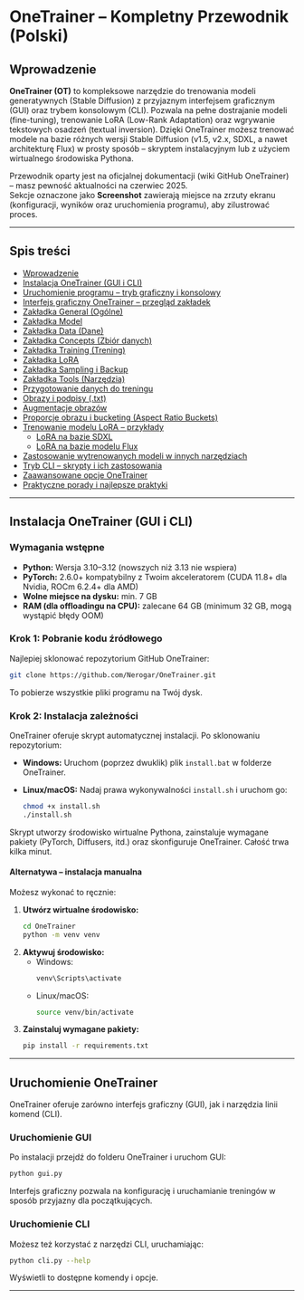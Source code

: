 # OneTrainer – Kompletny Przewodnik (Polski)

## Wprowadzenie

**OneTrainer (OT)** to kompleksowe narzędzie do trenowania modeli generatywnych (Stable Diffusion) z przyjaznym interfejsem graficznym (GUI) oraz trybem konsolowym (CLI). Pozwala na pełne dostrajanie modeli (fine-tuning), trenowanie LoRA (Low-Rank Adaptation) oraz wgrywanie tekstowych osadzeń (textual inversion). Dzięki OneTrainer możesz trenować modele na bazie różnych wersji Stable Diffusion (v1.5, v2.x, SDXL, a nawet architekturę Flux) w prosty sposób – skryptem instalacyjnym lub z użyciem wirtualnego środowiska Pythona.

Przewodnik oparty jest na oficjalnej dokumentacji (wiki GitHub OneTrainer) – masz pewność aktualności na czerwiec 2025.  
Sekcje oznaczone jako **Screenshot** zawierają miejsce na zrzuty ekranu (konfiguracji, wyników oraz uruchomienia programu), aby zilustrować proces.

---

## Spis treści

- [Wprowadzenie](#wprowadzenie)
- [Instalacja OneTrainer (GUI i CLI)](#instalacja-onetrainer-gui-i-cli)
- [Uruchomienie programu – tryb graficzny i konsolowy](#uruchomienie-programu--tryb-graficzny-i-konsolowy)
- [Interfejs graficzny OneTrainer – przegląd zakładek](#interfejs-graficzny-onetrainer--przegląd-zakładek)
- [Zakładka General (Ogólne)](#zakładka-general-ogólne)
- [Zakładka Model](#zakładka-model)
- [Zakładka Data (Dane)](#zakładka-data-dane)
- [Zakładka Concepts (Zbiór danych)](#zakładka-concepts-zbiór-danych)
- [Zakładka Training (Trening)](#zakładka-training-trening)
- [Zakładka LoRA](#zakładka-lora)
- [Zakładka Sampling i Backup](#zakładka-sampling-i-backup)
- [Zakładka Tools (Narzędzia)](#zakładka-tools-narzędzia)
- [Przygotowanie danych do treningu](#przygotowanie-danych-do-treningu)
- [Obrazy i podpisy (.txt)](#obrazy-i-podpisy-txt)
- [Augmentacje obrazów](#augmentacje-obrazów)
- [Proporcje obrazu i bucketing (Aspect Ratio Buckets)](#proporcje-obrazu-i-bucketing-aspect-ratio-buckets)
- [Trenowanie modelu LoRA – przykłady](#trenowanie-modelu-lora--przykłady)
  - [LoRA na bazie SDXL](#lora-na-bazie-sdxl)
  - [LoRA na bazie modelu Flux](#lora-na-bazie-modelu-flux)
- [Zastosowanie wytrenowanych modeli w innych narzędziach](#zastosowanie-wytrenowanych-modeli-w-innych-narzędziach)
- [Tryb CLI – skrypty i ich zastosowania](#tryb-cli--skrypty-i-ich-zastosowania)
- [Zaawansowane opcje OneTrainer](#zaawansowane-opcje-onetrainer)
- [Praktyczne porady i najlepsze praktyki](#praktyczne-porady-i-najlepsze-praktyki)

---

## Instalacja OneTrainer (GUI i CLI)

### Wymagania wstępne

- **Python:** Wersja 3.10–3.12 (nowszych niż 3.13 nie wspiera)
- **PyTorch:** 2.6.0+ kompatybilny z Twoim akceleratorem (CUDA 11.8+ dla Nvidia, ROCm 6.2.4+ dla AMD)
- **Wolne miejsce na dysku:** min. 7 GB
- **RAM (dla offloadingu na CPU):** zalecane 64 GB (minimum 32 GB, mogą wystąpić błędy OOM)

### Krok 1: Pobranie kodu źródłowego

Najlepiej sklonować repozytorium GitHub OneTrainer:

```bash
git clone https://github.com/Nerogar/OneTrainer.git
 ```

To pobierze wszystkie pliki programu na Twój dysk.

### Krok 2: Instalacja zależności

OneTrainer oferuje skrypt automatycznej instalacji. Po sklonowaniu repozytorium:

- **Windows:** Uruchom (poprzez dwuklik) plik `install.bat` w folderze OneTrainer.
- **Linux/macOS:** Nadaj prawa wykonywalności `install.sh` i uruchom go:

    ```bash
    chmod +x install.sh
    ./install.sh
    ```

Skrypt utworzy środowisko wirtualne Pythona, zainstaluje wymagane pakiety (PyTorch, Diffusers, itd.) oraz skonfiguruje OneTrainer. Całość trwa kilka minut.

#### Alternatywa – instalacja manualna

Możesz wykonać to ręcznie:

1. **Utwórz wirtualne środowisko:**
    ```bash
    cd OneTrainer
    python -m venv venv
    ```
2. **Aktywuj środowisko:**
    - Windows:
        ```bash
        venv\Scripts\activate
        ```
    - Linux/macOS:
        ```bash
        source venv/bin/activate
        ```
3. **Zainstaluj wymagane pakiety:**
    ```bash
    pip install -r requirements.txt
    ```

---

## Uruchomienie OneTrainer

OneTrainer oferuje zarówno interfejs graficzny (GUI), jak i narzędzia linii komend (CLI).

### Uruchomienie GUI

Po instalacji przejdź do folderu OneTrainer i uruchom GUI:

```bash
python gui.py
```

Interfejs graficzny pozwala na konfigurację i uruchamianie treningów w sposób przyjazny dla początkujących.

### Uruchomienie CLI

Możesz też korzystać z narzędzi CLI, uruchamiając:

```bash
python cli.py --help
```

Wyświetli to dostępne komendy i opcje.

---
```
